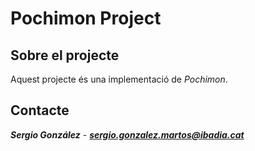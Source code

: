 
# Pochimon Project

## Sobre el projecte

Aquest projecte és una implementació de *Pochimon*.

## Contacte
***Sergio González*** - ***sergio.gonzalez.martos@ibadia.cat***
